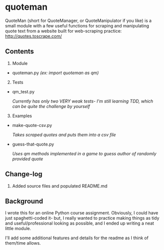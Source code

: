 quoteman
========
QuoteMan (short for QuoteManager, or QuoteManipulator if you like) is a small module with a few useful functions for scraping and manipulating quote text from a website built for web-scraping practice: http://quotes.toscrape.com/

Contents
--------
1. Module
  - quoteman.py *(ex: import quoteman as qm)*
   
2. Tests
  - qm_test.py
    
    *Currently has only two VERY weak tests- I'm still learning TDD, which can be quite the challenge by yourself*
  
3. Examples
  - make-quote-csv.py
  
    *Takes scraped quotes and puts them into a csv file*
  
  - guess-that-quote.py
  
    *Uses qm methods implemented in a game to guess author of randomly provided quote*

Change-log 
----------
1. Added source files and populated README.md

Background
----------
I wrote this for an online Python course assignment. Obviously, I could have just spaghetti-coded it- but, I really wanted to practice making things as tidy and useful/professional looking as possible, and I ended up writing a neat little module.

I'll add some additional features and details for the readme as I think of them/time allows.
